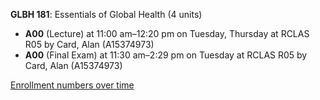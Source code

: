 **GLBH 181**: Essentials of Global Health (4 units)

- **A00** (Lecture) at 11:00 am–12:20 pm on Tuesday, Thursday at RCLAS R05 by Card, Alan (A15374973)
- **A00** (Final Exam) at 11:30 am–2:29 pm on Tuesday at RCLAS R05 by Card, Alan (A15374973)

[Enrollment numbers over time](./GLBH181.tsv)
